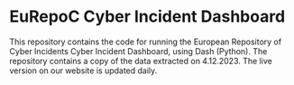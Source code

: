 # EuRepoC Cyber Incident Dashboard

This repository contains the code for running the European Repository of Cyber Incidents Cyber Incident Dashboard, using Dash (Python). The repository contains a copy of the data extracted on 4.12.2023. The live version on our website is updated daily.
